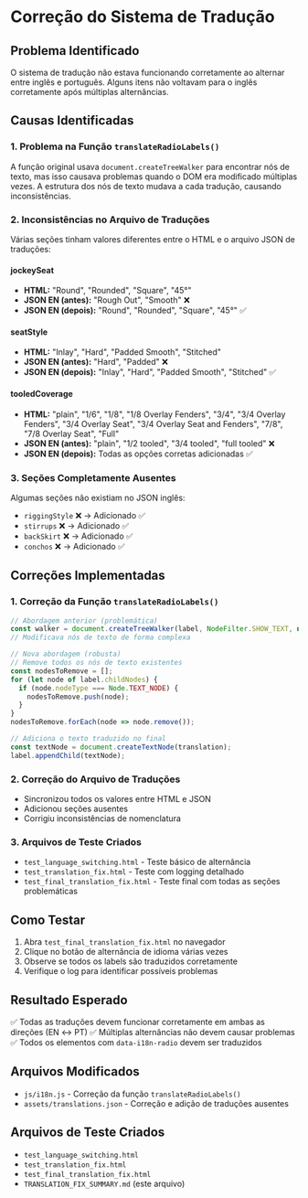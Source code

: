 # Correção do Sistema de Tradução

## Problema Identificado
O sistema de tradução não estava funcionando corretamente ao alternar entre inglês e português. Alguns itens não voltavam para o inglês corretamente após múltiplas alternâncias.

## Causas Identificadas

### 1. Problema na Função `translateRadioLabels()`
A função original usava `document.createTreeWalker` para encontrar nós de texto, mas isso causava problemas quando o DOM era modificado múltiplas vezes. A estrutura dos nós de texto mudava a cada tradução, causando inconsistências.

### 2. Inconsistências no Arquivo de Traduções
Várias seções tinham valores diferentes entre o HTML e o arquivo JSON de traduções:

#### jockeySeat
- **HTML:** "Round", "Rounded", "Square", "45°"
- **JSON EN (antes):** "Rough Out", "Smooth" ❌
- **JSON EN (depois):** "Round", "Rounded", "Square", "45°" ✅

#### seatStyle
- **HTML:** "Inlay", "Hard", "Padded Smooth", "Stitched"
- **JSON EN (antes):** "Hard", "Padded" ❌
- **JSON EN (depois):** "Inlay", "Hard", "Padded Smooth", "Stitched" ✅

#### tooledCoverage
- **HTML:** "plain", "1/6", "1/8", "1/8 Overlay Fenders", "3/4", "3/4 Overlay Fenders", "3/4 Overlay Seat", "3/4 Overlay Seat and Fenders", "7/8", "7/8 Overlay Seat", "Full"
- **JSON EN (antes):** "plain", "1/2 tooled", "3/4 tooled", "full tooled" ❌
- **JSON EN (depois):** Todas as opções corretas adicionadas ✅

### 3. Seções Completamente Ausentes
Algumas seções não existiam no JSON inglês:
- `riggingStyle` ❌ → Adicionado ✅
- `stirrups` ❌ → Adicionado ✅
- `backSkirt` ❌ → Adicionado ✅
- `conchos` ❌ → Adicionado ✅

## Correções Implementadas

### 1. Correção da Função `translateRadioLabels()`
```javascript
// Abordagem anterior (problemática)
const walker = document.createTreeWalker(label, NodeFilter.SHOW_TEXT, null, false);
// Modificava nós de texto de forma complexa

// Nova abordagem (robusta)
// Remove todos os nós de texto existentes
const nodesToRemove = [];
for (let node of label.childNodes) {
  if (node.nodeType === Node.TEXT_NODE) {
    nodesToRemove.push(node);
  }
}
nodesToRemove.forEach(node => node.remove());

// Adiciona o texto traduzido no final
const textNode = document.createTextNode(translation);
label.appendChild(textNode);
```

### 2. Correção do Arquivo de Traduções
- Sincronizou todos os valores entre HTML e JSON
- Adicionou seções ausentes
- Corrigiu inconsistências de nomenclatura

### 3. Arquivos de Teste Criados
- `test_language_switching.html` - Teste básico de alternância
- `test_translation_fix.html` - Teste com logging detalhado
- `test_final_translation_fix.html` - Teste final com todas as seções problemáticas

## Como Testar

1. Abra `test_final_translation_fix.html` no navegador
2. Clique no botão de alternância de idioma várias vezes
3. Observe se todos os labels são traduzidos corretamente
4. Verifique o log para identificar possíveis problemas

## Resultado Esperado
✅ Todas as traduções devem funcionar corretamente em ambas as direções (EN ↔ PT)
✅ Múltiplas alternâncias não devem causar problemas
✅ Todos os elementos com `data-i18n-radio` devem ser traduzidos

## Arquivos Modificados
- `js/i18n.js` - Correção da função `translateRadioLabels()`
- `assets/translations.json` - Correção e adição de traduções ausentes

## Arquivos de Teste Criados
- `test_language_switching.html`
- `test_translation_fix.html`
- `test_final_translation_fix.html`
- `TRANSLATION_FIX_SUMMARY.md` (este arquivo)